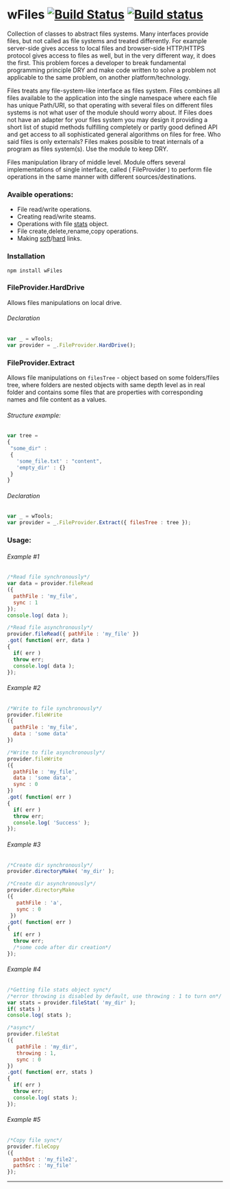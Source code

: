 # wFiles [![Build Status](https://travis-ci.org/Wandalen/wFiles.svg?branch=master)](https://travis-ci.org/Wandalen/wFiles) [![Build status](https://ci.appveyor.com/api/projects/status/rh9519h7y3xdxkf8?svg=true)](https://ci.appveyor.com/project/Wandalen/wfiles)

Collection of classes to abstract files systems. Many interfaces provide files, but not called as file systems and treated differently. For example server-side gives access to local files and browser-side HTTP/HTTPS protocol gives access to files as well, but in the very different way, it does the first. This problem forces a developer to break fundamental programming principle DRY and make code written to solve a problem not applicable to the same problem, on another platform/technology.

Files treats any file-system-like interface as files system. Files combines all files available to the application into the single namespace where each file has unique Path/URI, so that operating with several files on different files systems is not what user of the module should worry about. If Files does not have an adapter for your files system you may design it providing a short list of stupid methods fulfilling completely or partly good defined API and get access to all sophisticated general algorithms on files for free. Who said files is only externals? Files makes possible to treat internals of a program as files system(s). Use the module to keep DRY.

Files manipulation library of middle level. Module offers several implementations  of single interface, called ( FileProvider ) to perform file operations in the same manner with different sources/destinations.

### Avaible operations:
* File read/write operations.
* Creating read/write steams.
* Operations with file [stats](https://nodejs.org/api/fs.html#fs_class_fs_stats) object.
* File create,delete,rename,copy operations.
* Making [soft](https://en.wikipedia.org/wiki/Symbolic_link)/[hard](https://en.wikipedia.org/wiki/Hard_link) links.

### Installation
```terminal
npm install wFiles
```

### FileProvider.HardDrive
Allows files manipulations on local drive.

###### Declaration
```javascript
var _ = wTools;
var provider = _.FileProvider.HardDrive();
```

### FileProvider.Extract
Allows file manipulations on `filesTree` - object based on some folders/files tree, where folders are nested objects with same depth level as in real folder and contains some files that are properties with corresponding names and file content as a values.

###### Structure example:
```javascript
var tree =
{
 "some_dir" :
 {
   'some_file.txt' : "content",
   'empty_dir' : {}
 }
}
```
###### Declaration
```javascript
var _ = wTools;
var provider = _.FileProvider.Extract({ filesTree : tree });
```
<!-- ###### FileProvider.Url desc here -->
### Usage:

###### Example #1
```javascript
/*Read file synchronously*/
var data = provider.fileRead
({
  pathFile : 'my_file',
  sync : 1
});
console.log( data );

/*Read file asynchronously*/
provider.fileRead({ pathFile : 'my_file' })
.got( function( err, data )
{
  if( err )
  throw err;
  console.log( data );
});
```
###### Example #2
```javascript
/*Write to file synchronously*/
provider.fileWrite
({
  pathFile : 'my_file',
  data : 'some data'
})

/*Write to file asynchronously*/
provider.fileWrite
({
  pathFile : 'my_file',
  data : 'some data',
  sync : 0
})
.got( function( err )
{
  if( err )
  throw err;
  console.log( 'Success' );
});
```
###### Example #3
```javascript
/*Create dir synchronously*/
provider.directoryMake( 'my_dir' );

/*Create dir asynchronously*/
provider.directoryMake
({
   pathFile : 'a',
   sync : 0
 })
.got( function( err )
{
  if( err )
  throw err;
  /*some code after dir creation*/
});
```
###### Example #4
```javascript
/*Getting file stats object sync*/
/*error throwing is disabled by default, use throwing : 1 to turn on*/
var stats = provider.fileStat( 'my_dir' );
if( stats )
console.log( stats );

/*async*/
provider.fileStat
({
   pathFile : 'my_dir',
   throwing : 1,
   sync : 0
})
.got( function( err, stats )
{
  if( err )
  throw err;
  console.log( stats );
});
```
###### Example #5
```javascript
/*Copy file sync*/
provider.fileCopy
({
  pathDst : 'my_file2',
  pathSrc : 'my_file'
});

```


---
<!-- # Methods -> later
If sync option is avaible - method supports sync/async modes. Use `true` for synchronous and `false` for async. In asynchronous mode [wConsequence]( https://github.com/Wandalen/wConsequence ) object is returned.
* ##### fileReadAct - returns file content in specified `encoding`.
>  - sync  { Boolean } - sync/async mode switch, default = false;
>  - pathFile { String } - path to target file;
>  - encoding { String } - sets encoding, default = 'utf8'.
* ##### createReadStreamAct - creates readable stream for file specified by `pathFile`.
>  - sync  { Boolean } - sync/async mode switch, default = false;
>  - pathFile { String } - path to target file; -->












































































































































































